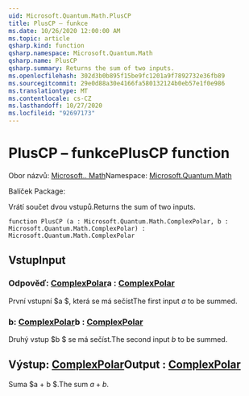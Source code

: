 ```yaml
---
uid: Microsoft.Quantum.Math.PlusCP
title: PlusCP – funkce
ms.date: 10/26/2020 12:00:00 AM
ms.topic: article
qsharp.kind: function
qsharp.namespace: Microsoft.Quantum.Math
qsharp.name: PlusCP
qsharp.summary: Returns the sum of two inputs.
ms.openlocfilehash: 302d3b0b895f15be9fc1201a9f7892732e36fb89
ms.sourcegitcommit: 29e0d88a30e4166fa580132124b0eb57e1f0e986
ms.translationtype: MT
ms.contentlocale: cs-CZ
ms.lasthandoff: 10/27/2020
ms.locfileid: "92697173"
---
```

# <a name="pluscp-function"></a><span data-ttu-id="aa16b-102">PlusCP – funkce</span><span class="sxs-lookup"><span data-stu-id="aa16b-102">PlusCP function</span></span>

<span data-ttu-id="aa16b-103">Obor názvů: [Microsoft.. Math](xref:Microsoft.Quantum.Math)</span><span class="sxs-lookup"><span data-stu-id="aa16b-103">Namespace: [Microsoft.Quantum.Math](xref:Microsoft.Quantum.Math)</span></span>

<span data-ttu-id="aa16b-104">Balíček [](https://nuget.org/packages/)</span><span class="sxs-lookup"><span data-stu-id="aa16b-104">Package: [](https://nuget.org/packages/)</span></span>


<span data-ttu-id="aa16b-105">Vrátí součet dvou vstupů.</span><span class="sxs-lookup"><span data-stu-id="aa16b-105">Returns the sum of two inputs.</span></span>

```qsharp
function PlusCP (a : Microsoft.Quantum.Math.ComplexPolar, b : Microsoft.Quantum.Math.ComplexPolar) : Microsoft.Quantum.Math.ComplexPolar
```


## <a name="input"></a><span data-ttu-id="aa16b-106">Vstup</span><span class="sxs-lookup"><span data-stu-id="aa16b-106">Input</span></span>

### <a name="a--complexpolar"></a><span data-ttu-id="aa16b-107">Odpověď: [ComplexPolar](xref:Microsoft.Quantum.Math.ComplexPolar)</span><span class="sxs-lookup"><span data-stu-id="aa16b-107">a : [ComplexPolar](xref:Microsoft.Quantum.Math.ComplexPolar)</span></span>

<span data-ttu-id="aa16b-108">První vstupní $a $, která se má sečíst</span><span class="sxs-lookup"><span data-stu-id="aa16b-108">The first input $a$ to be summed.</span></span>


### <a name="b--complexpolar"></a><span data-ttu-id="aa16b-109">b: [ComplexPolar](xref:Microsoft.Quantum.Math.ComplexPolar)</span><span class="sxs-lookup"><span data-stu-id="aa16b-109">b : [ComplexPolar](xref:Microsoft.Quantum.Math.ComplexPolar)</span></span>

<span data-ttu-id="aa16b-110">Druhý vstup $b $ se má sečíst.</span><span class="sxs-lookup"><span data-stu-id="aa16b-110">The second input $b$ to be summed.</span></span>



## <a name="output--complexpolar"></a><span data-ttu-id="aa16b-111">Výstup: [ComplexPolar](xref:Microsoft.Quantum.Math.ComplexPolar)</span><span class="sxs-lookup"><span data-stu-id="aa16b-111">Output : [ComplexPolar](xref:Microsoft.Quantum.Math.ComplexPolar)</span></span>

<span data-ttu-id="aa16b-112">Suma $a + b $.</span><span class="sxs-lookup"><span data-stu-id="aa16b-112">The sum $a + b$.</span></span>